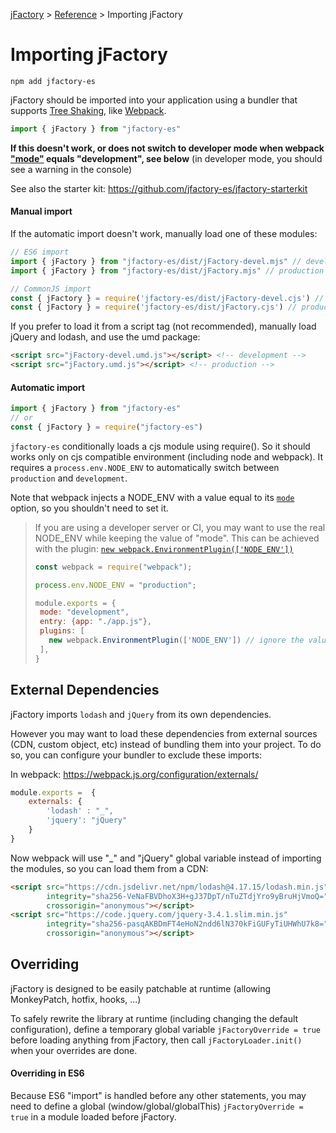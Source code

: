 [jFactory](index.md) > [Reference](ref-index.md) > Importing jFactory 

# Importing jFactory

```
npm add jfactory-es
```
jFactory should be imported into your application using a bundler that supports [Tree Shaking](https://developer.mozilla.org/docs/Glossary/Tree_shaking), like [Webpack](https://webpack.js.org).

```javascript
import { jFactory } from "jfactory-es" 
```
**If this doesn't work, or does not switch to developer mode when webpack ["mode"](https://webpack.js.org/configuration/mode/) equals "development", see below**
(in developer mode, you should see a warning in the console)

See also the starter kit: https://github.com/jfactory-es/jfactory-starterkit

#### Manual import

If the automatic import doesn't work, manually load one of these modules:

```javascript
// ES6 import
import { jFactory } from "jfactory-es/dist/jFactory-devel.mjs" // development
import { jFactory } from "jfactory-es/dist/jFactory.mjs" // production

// CommonJS import
const { jFactory } = require('jfactory-es/dist/jFactory-devel.cjs') // development
const { jFactory } = require('jfactory-es/dist/jFactory.cjs') // production
```

If you prefer to load it from a script tag (not recommended), 
 manually load jQuery and lodash, and use the umd package:
  
```html
<script src="jFactory-devel.umd.js"></script> <!-- development -->
<script src="jFactory.umd.js"></script> <!-- production -->
```

#### Automatic import  
```javascript
import { jFactory } from "jfactory-es" 
// or
const { jFactory } = require("jfactory-es")  
```

`jfactory-es` conditionally loads a cjs module using require(). 
So it should works only on cjs compatible environment (including node and webpack). It requires
a `process.env.NODE_ENV` to automatically switch between `production` and `development`. 

Note that webpack injects a NODE_ENV with a value equal to its [`mode`](https://webpack.js.org/configuration/mode/) option, so you shouldn't need to set
it.

> If you are using a developer server or CI, you may want to use the real NODE_ENV while keeping the value of "mode". This can be achieved 
> with the plugin: [`new webpack.EnvironmentPlugin(['NODE_ENV'])`](https://webpack.js.org/plugins/environment-plugin/)
>
>```javascript
>const webpack = require("webpack");
>
>process.env.NODE_ENV = "production";  
>
>module.exports = {
>  mode: "development",
>  entry: {app: "./app.js"},
>  plugins: [
>    new webpack.EnvironmentPlugin(['NODE_ENV']) // ignore the value of "mode"
>  ],
>} 
>```

## External Dependencies

jFactory imports `lodash` and `jQuery` from its own dependencies.

However you may want to load these dependencies from external sources (CDN, custom object, etc) instead of bundling them into your project.
To do so, you can configure your bundler to exclude these imports:

In webpack:
https://webpack.js.org/configuration/externals/
```javascript
module.exports =  {
    externals: {
        'lodash' : "_",
        'jquery': "jQuery"
    }
}
```

Now webpack will use "_" and "jQuery" global variable instead of importing the modules, so
you can load them from a CDN:

```html
<script src="https://cdn.jsdelivr.net/npm/lodash@4.17.15/lodash.min.js"
        integrity="sha256-VeNaFBVDhoX3H+gJ37DpT/nTuZTdjYro9yBruHjVmoQ="
        crossorigin="anonymous"></script>
<script src="https://code.jquery.com/jquery-3.4.1.slim.min.js"
        integrity="sha256-pasqAKBDmFT4eHoN2ndd6lN370kFiGUFyTiUHWhU7k8="
        crossorigin="anonymous"></script>
```

## Overriding

jFactory is designed to be easily patchable at runtime (allowing MonkeyPatch, hotfix, hooks, ...)

To safely rewrite the library at runtime (including changing the default configuration), define a temporary global variable `jFactoryOverride = true` before loading anything from jFactory, then call `jFactoryLoader.init()` when your overrides are done.

#### Overriding in ES6

Because ES6 "import" is handled before any other statements, you may need to define a global (window/global/globalThis) `jFactoryOverride = true` in a module loaded before jFactory.